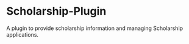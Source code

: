 # Scholarship-Plugin
A plugin to provide scholarship information and managing Scholarship applications.
